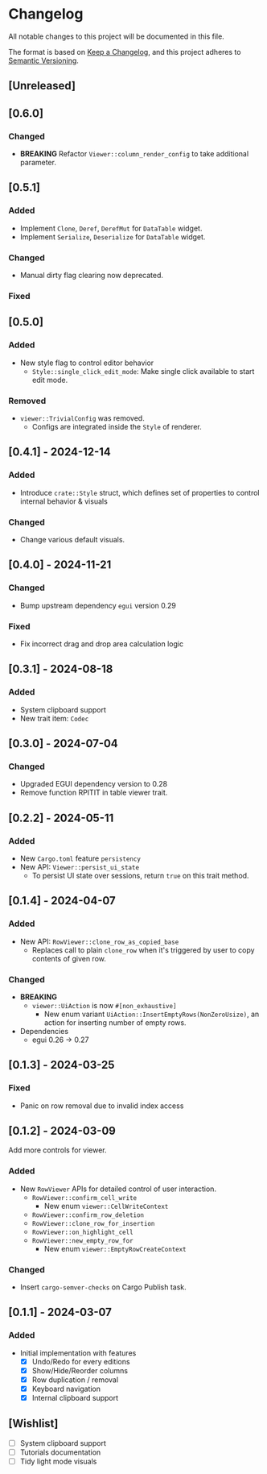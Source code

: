 # Changelog

All notable changes to this project will be documented in this file.

The format is based on [Keep a Changelog],
and this project adheres to [Semantic Versioning].

## [Unreleased]

## [0.6.0]

### Changed

- **BREAKING** Refactor `Viewer::column_render_config` to take additional parameter.

## [0.5.1]

### Added

- Implement `Clone`, `Deref`, `DerefMut` for `DataTable` widget.
- Implement `Serialize`, `Deserialize` for `DataTable` widget.

### Changed

- Manual dirty flag clearing now deprecated.

### Fixed


## [0.5.0] 

### Added

- New style flag to control editor behavior
  - `Style::single_click_edit_mode`: Make single click available to start edit mode.

### Removed

- `viewer::TrivialConfig` was removed.
  - Configs are integrated inside the `Style` of renderer. 

## [0.4.1] - 2024-12-14

### Added

- Introduce `crate::Style` struct, which defines set of properties to control internal
  behavior & visuals

### Changed

- Change various default visuals.

## [0.4.0] - 2024-11-21

### Changed

- Bump upstream dependency `egui` version 0.29

### Fixed

- Fix incorrect drag and drop area calculation logic

## [0.3.1] - 2024-08-18

### Added

- System clipboard support
- New trait item: `Codec`

## [0.3.0] - 2024-07-04

### Changed

- Upgraded EGUI dependency version to 0.28
- Remove function RPITIT in table viewer trait.

## [0.2.2] - 2024-05-11

### Added 

- New `Cargo.toml` feature `persistency`
- New API: `Viewer::persist_ui_state`
  - To persist UI state over sessions, return `true` on this trait method.  

## [0.1.4] - 2024-04-07

### Added

- New API: `RowViewer::clone_row_as_copied_base`
  - Replaces call to plain `clone_row` when it's triggered by user to copy contents of given row.

### Changed

- **BREAKING** 
  - `viewer::UiAction` is now `#[non_exhaustive]`
    - New enum variant `UiAction::InsertEmptyRows(NonZeroUsize)`, an action for inserting number of empty rows.
- Dependencies
  - egui 0.26 -> 0.27
  
## [0.1.3] - 2024-03-25

### Fixed

- Panic on row removal due to invalid index access 

## [0.1.2] - 2024-03-09

Add more controls for viewer.

### Added

- New `RowViewer` APIs for detailed control of user interaction.
  - `RowViewer::confirm_cell_write`
    - New enum `viewer::CellWriteContext`
  - `RowViewer::confirm_row_deletion`
  - `RowViewer::clone_row_for_insertion`
  - `RowViewer::on_highlight_cell`
  - `RowViewer::new_empty_row_for`
    - New enum `viewer::EmptyRowCreateContext`

### Changed

- Insert `cargo-semver-checks` on Cargo Publish task.

## [0.1.1] - 2024-03-07

### Added

- Initial implementation with features
  - [x] Undo/Redo for every editions
  - [x] Show/Hide/Reorder columns
  - [x] Row duplication / removal
  - [x] Keyboard navigation
  - [x] Internal clipboard support

## [Wishlist]

- [ ] System clipboard support
- [ ] Tutorials documentation
- [ ] Tidy light mode visuals

<!-- Links -->
[keep a changelog]: https://keepachangelog.com/en/1.0.0/
[semantic versioning]: https://semver.org/spec/v2.0.0.html
